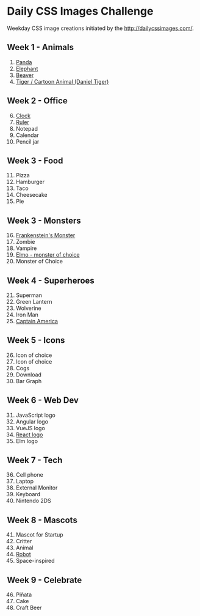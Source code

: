 # Daily CSS Images Challenge

Weekday CSS image creations initiated by the http://dailycssimages.com/.

## Week 1 - Animals
1. [Panda](http://codepen.io/digilou/pen/BpQNBZ)
2. [Elephant](http://codepen.io/digilou/pen/QdGQvr)
3. [Beaver](http://codepen.io/digilou/pen/pRRNVO)
4. [Tiger / Cartoon Animal (Daniel Tiger)](http://codepen.io/digilou/pen/ygMMmX)

## Week 2 - Office
6. [Clock](http://codepen.io/digilou/pen/YNQEOW)
7. [Ruler](http://codepen.io/digilou/pen/Kavzzp)
8. Notepad
9. Calendar
10. Pencil jar

## Week 3 - Food
11. Pizza
12. Hamburger
13. Taco
14. Cheesecake
15. Pie

## Week 3 - Monsters
16. [Frankenstein's Monster](http://codepen.io/digilou/pen/GrBqqq)
17. Zombie
18. Vampire
19. [Elmo - monster of choice](http://codepen.io/digilou/pen/xgQLwB)
20. Monster of Choice

## Week 4 - Superheroes
21. Superman
22. Green Lantern
23. Wolverine
24. Iron Man
25. [Captain America](http://codepen.io/digilou/pen/NdVgVE/)

## Week 5 - Icons
26. Icon of choice
27. Icon of choice
28. Cogs
29. Download
30. Bar Graph

## Week 6 - Web Dev
31. JavaScript logo
32. Angular logo
33. VueJS logo
34. [React logo](http://codepen.io/digilou/full/qrZaVp/)
35. Elm logo

## Week 7 - Tech
36. Cell phone
37. Laptop
38. External Monitor
39. Keyboard
40. Nintendo 2DS

## Week 8 - Mascots
41. Mascot for Startup
42. Critter
43. Animal
44. [Robot](http://codepen.io/digilou/full/XMzKNO/)
45. Space-inspired

## Week 9 - Celebrate
46. Piñata
47. Cake
48. Craft Beer
